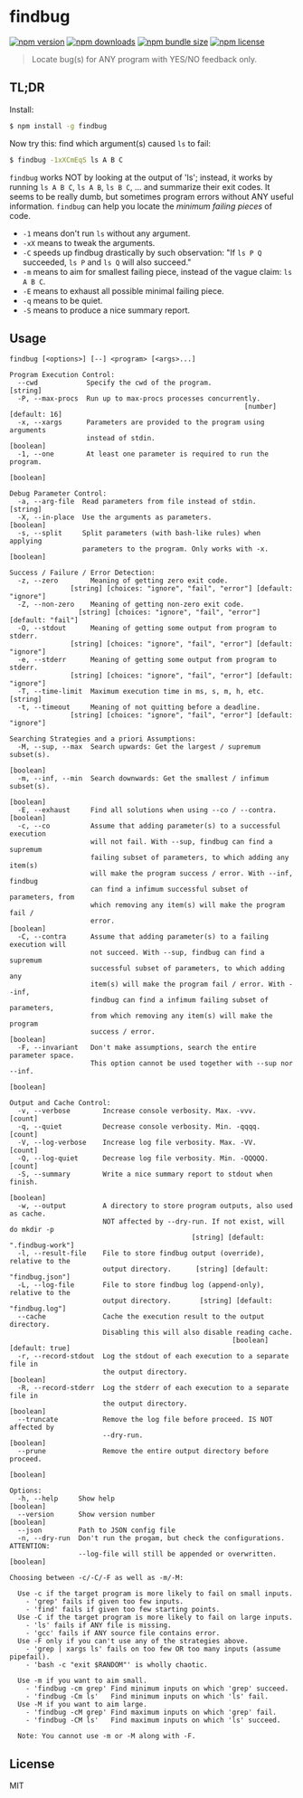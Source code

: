 # findbug

[![npm version](https://img.shields.io/npm/v/findbug.svg?style=flat)](https://www.npmjs.com/package/findbug)
[![npm downloads](https://img.shields.io/npm/dt/findbug.svg?style=flat)](https://www.npmjs.com/package/findbug)
[![npm bundle size](https://img.shields.io/bundlephobia/min/findbug.svg?style=flat)](https://www.npmjs.com/package/findbug)
[![npm license](https://img.shields.io/npm/l/findbug)](https://www.npmjs.com/package/findbug)

> Locate bug(s) for ANY program with YES/NO feedback only.

## TL;DR

Install:
```bash
$ npm install -g findbug
```

Now try this: find which argument(s) caused `ls` to fail:
```bash
$ findbug -1xXCmEqS ls A B C
```

`findbug` works NOT by looking at the output of 'ls';
instead, it works by running `ls A B C`, `ls A B`, `ls B C`, ... and summarize their exit codes.
It seems to be really dumb, but sometimes program errors without ANY useful information.
`findbug` can help you locate the *minimum failing pieces* of code.

- `-1` means don't run `ls` without any argument.
- `-xX` means to tweak the arguments.
- `-C` speeds up findbug drastically by such observation: "If `ls P Q` succeeded, `ls P` and `ls Q` will also succeed."
- `-m` means to aim for smallest failing piece, instead of the vague claim: `ls A B C`.
- `-E` means to exhaust all possible minimal failing piece.
- `-q` means to be quiet.
- `-S` means to produce a nice summary report.

## Usage

```
findbug [<options>] [--] <program> [<args>...]

Program Execution Control:
  --cwd            Specify the cwd of the program.                      [string]
  -P, --max-procs  Run up to max-procs processes concurrently.
                                                          [number] [default: 16]
  -x, --xargs      Parameters are provided to the program using arguments
                   instead of stdin.                                   [boolean]
  -1, --one        At least one parameter is required to run the program.
                                                                       [boolean]

Debug Parameter Control:
  -a, --arg-file  Read parameters from file instead of stdin.           [string]
  -X, --in-place  Use the arguments as parameters.                     [boolean]
  -s, --split     Split parameters (with bash-like rules) when applying
                  parameters to the program. Only works with -x.       [boolean]

Success / Failure / Error Detection:
  -z, --zero        Meaning of getting zero exit code.
               [string] [choices: "ignore", "fail", "error"] [default: "ignore"]
  -Z, --non-zero    Meaning of getting non-zero exit code.
                 [string] [choices: "ignore", "fail", "error"] [default: "fail"]
  -O, --stdout      Meaning of getting some output from program to stderr.
               [string] [choices: "ignore", "fail", "error"] [default: "ignore"]
  -e, --stderr      Meaning of getting some output from program to stderr.
               [string] [choices: "ignore", "fail", "error"] [default: "ignore"]
  -T, --time-limit  Maximum execution time in ms, s, m, h, etc.         [string]
  -t, --timeout     Meaning of not quitting before a deadline.
               [string] [choices: "ignore", "fail", "error"] [default: "ignore"]

Searching Strategies and a priori Assumptions:
  -M, --sup, --max  Search upwards: Get the largest / supremum subset(s).
                                                                       [boolean]
  -m, --inf, --min  Search downwards: Get the smallest / infimum subset(s).
                                                                       [boolean]
  -E, --exhaust     Find all solutions when using --co / --contra.     [boolean]
  -c, --co          Assume that adding parameter(s) to a successful execution
                    will not fail. With --sup, findbug can find a supremum
                    failing subset of parameters, to which adding any item(s)
                    will make the program success / error. With --inf, findbug
                    can find a infimum successful subset of parameters, from
                    which removing any item(s) will make the program fail /
                    error.                                             [boolean]
  -C, --contra      Assume that adding parameter(s) to a failing execution will
                    not succeed. With --sup, findbug can find a supremum
                    successful subset of parameters, to which adding any
                    item(s) will make the program fail / error. With --inf,
                    findbug can find a infimum failing subset of parameters,
                    from which removing any item(s) will make the program
                    success / error.                                   [boolean]
  -F, --invariant   Don't make assumptions, search the entire parameter space.
                    This option cannot be used together with --sup nor --inf.
                                                                       [boolean]

Output and Cache Control:
  -v, --verbose        Increase console verbosity. Max. -vvv.            [count]
  -q, --quiet          Decrease console verbosity. Min. -qqqq.           [count]
  -V, --log-verbose    Increase log file verbosity. Max. -VV.            [count]
  -Q, --log-quiet      Decrease log file verbosity. Min. -QQQQQ.         [count]
  -S, --summary        Write a nice summary report to stdout when finish.
                                                                       [boolean]
  -w, --output         A directory to store program outputs, also used as cache.
                       NOT affected by --dry-run. If not exist, will do mkdir -p
                                             [string] [default: ".findbug-work"]
  -l, --result-file    File to store findbug output (override), relative to the
                       output directory.      [string] [default: "findbug.json"]
  -L, --log-file       File to store findbug log (append-only), relative to the
                       output directory.       [string] [default: "findbug.log"]
  --cache              Cache the execution result to the output directory.
                       Disabling this will also disable reading cache.
                                                       [boolean] [default: true]
  -r, --record-stdout  Log the stdout of each execution to a separate file in
                       the output directory.                           [boolean]
  -R, --record-stderr  Log the stderr of each execution to a separate file in
                       the output directory.                           [boolean]
  --truncate           Remove the log file before proceed. IS NOT affected by
                       --dry-run.                                      [boolean]
  --prune              Remove the entire output directory before proceed.
                                                                       [boolean]

Options:
  -h, --help     Show help                                             [boolean]
  --version      Show version number                                   [boolean]
  --json         Path to JSON config file
  -n, --dry-run  Don't run the progam, but check the configurations. ATTENTION:
                 --log-file will still be appended or overwritten.     [boolean]

Choosing between -c/-C/-F as well as -m/-M:

  Use -c if the target program is more likely to fail on small inputs.
    - 'grep' fails if given too few inputs.
    - 'find' fails if given too few starting points.
  Use -C if the target program is more likely to fail on large inputs.
    - 'ls' fails if ANY file is missing.
    - 'gcc' fails if ANY source file contains error.
  Use -F only if you can't use any of the strategies above.
    - 'grep | xargs ls' fails on too few OR too many inputs (assume pipefail).
    - 'bash -c "exit $RANDOM"' is wholly chaotic.

  Use -m if you want to aim small.
    - 'findbug -cm grep' Find minimum inputs on which 'grep' succeed.
    - 'findbug -Cm ls'   Find minimum inputs on which 'ls' fail.
  Use -M if you want to aim large.
    - 'findbug -cM grep' Find maximum inputs on which 'grep' fail.
    - 'findbug -CM ls'   Find maximum inputs on which 'ls' succeed.

  Note: You cannot use -m or -M along with -F.
```

## License

MIT

